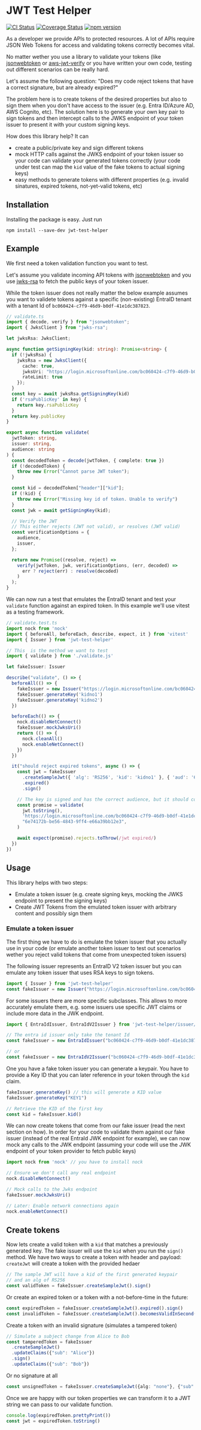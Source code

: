 # JWT Test Helper

[![CI Status](https://github.com/stschulte/jwt-test-helper/workflows/CI/badge.svg)](https://github.com/stschulte/jwt-test-helper/actions/workflows/ci.yml)
[![Coverage Status](https://coveralls.io/repos/github/stschulte/jwt-test-helper/badge.svg?branch=main)](https://coveralls.io/github/stschulte/jwt-test-helper?branch=main)
[![npm version](https://badge.fury.io/js/jwt-test-helper.svg)](https://badge.fury.io/js/jwt-test-helper)

As a developer we provide APIs to protected resources. A lot of APIs require
JSON Web Tokens for access and validating tokens correctly becomes vital.

No matter wether you use a library to validate your tokens (like 
[jsonwebtoken][jsonwebtoken] or [aws-jwt-verify][aws-jwt-verify] or you have
written your own code, testing out different scenarios can be really hard.

Let's assume the following question: "Does my code reject tokens that
have a correct signature, but are already expired?"

The problem here is to create tokens of the desired properties but also to
sign them when you don't have access to the issuer (e.g. Entra ID/Azure AD,
AWS Cognito, etc). The solution here is to generate your own key pair to
sign tokens and then intercept calls to the JWKS endpoint of your token
issuer to present it with your custom signing keys.

How does this library help? It can

- create a public/private key and sign different tokens
- mock HTTP calls against the JWKS endpoint of your token issuer so your
  code can validate your generated tokens correctly (your code under test
  can map the `kid` value of the fake tokens to actual signing keys)
- easy methods to generate tokens with different properties (e.g. invalid
  sinatures, expired tokens, not-yet-valid tokens, etc)

## Installation

Installing the package is easy. Just run

```
npm install --save-dev jwt-test-helper
```

## Example

We first need a token validation function you want to test.

Let's assume you validate incoming API tokens with [jsonwebtoken][jsonwebtoken]
and you use [jwks-rsa][jwks-rsa] to fetch the public keys of your token
issuer.

While the token issuer does not really matter the below example
assumes you want to validete tokens against a specific
(non-existing) EntraID tenant with a tenant Id of
`bc060424-c7f9-46d9-b0df-41e1dc387823`.

```typescript
// validate.ts
import { decode, verify } from "jsonwebtoken";
import { JwksClient } from "jwks-rsa";

let jwksRsa: JwksClient;

async function getSigningKey(kid: string): Promise<string> {
  if (!jwksRsa) {
    jwksRsa = new JwksClient({
      cache: true,
      jwksUri: "https://login.microsoftonline.com/bc060424-c7f9-46d9-b0df-41e1dc387823/discovery/v2.0/keys",
      rateLimit: true
    });
  }
  const key = await jwksRsa.getSigningKey(kid)
  if ('rsaPublicKey' in key) {
    return key.rsaPublicKey
  }
  return key.publicKey
}

export async function validate(
  jwtToken: string,
  issuer: string,
  audience: string
) {
  const decodedToken = decode(jwtToken, { complete: true })
  if (!decodedToken) {
    throw new Error("Cannot parse JWT token");
  }

  const kid = decodedToken["header"]["kid"];
  if (!kid) {
    throw new Error("Missing key id of token. Unable to verify")
  }
  const jwk = await getSigningKey(kid);

  // Verify the JWT
  // This either rejects (JWT not valid), or resolves (JWT valid)
  const verificationOptions = {
    audience,
    issuer,
  };

  return new Promise((resolve, reject) =>
    verify(jwtToken, jwk, verificationOptions, (err, decoded) =>
      err ? reject(err) : resolve(decoded)
    )
  );
}
```

We can now run a test that emulates the EntraID tenant and test your `validate`
function against an expired token. In this example we'll use vitest as a testing
framework.

```typescript
// validate.test.ts
import nock from 'nock'
import { beforeAll, beforeEach, describe, expect, it } from 'vitest'
import { Issuer } from 'jwt-test-helper'

// This  is the method we want to test
import { validate } from './validate.js'

let fakeIssuer: Issuer

describe("validate", () => {
  beforeAll(() => {
    fakeIssuer = new Issuer("https://login.microsoftonline.com/bc060424-c7f9-46d9-b0df-41e1dc387823/discovery/v2.0/keys")
    fakeIssuer.generateKey('kidno1')
    fakeIssuer.generateKey('kidno2')
  })

  beforeEach(() => {
    nock.disableNetConnect()
    fakeIssuer.mockJwksUri()
    return (() => {
      nock.cleanAll()
      nock.enableNetConnect()
    })
  })

  it("should reject expired tokens", async () => {
    const jwt = fakeIssuer
      .createSampleJwt({ 'alg': 'RS256', 'kid': 'kidno1' }, { 'aud': '6e74172b-be56-4843-9ff4-e66a39bb12e3' })
      .expired()
      .sign()

    // The key is signed and has the correct audience, but it should complain about an expired key
    const promise = validate(
      jwt.toString(),
      'https://login.microsoftonline.com/bc060424-c7f9-46d9-b0df-41e1dc387823/v2.0',
      "6e74172b-be56-4843-9ff4-e66a39bb12e3",
    )

    await expect(promise).rejects.toThrow(/jwt expired/)
  })
})
```

## Usage

This library helps with two steps:

- Emulate a token issuer (e.g. create signing keys, mocking the JWKS endpoint
  to present the signing keys)
- Create JWT Tokens from the emulated token issuer with arbitrary content
  and possibly sign them

### Emulate a token issuer

The first thing we have to do is emulate the token issuer that you actually
use in your code (or emulate another token issuer to test out scenarios
wether you reject valid tokens that come from unexpected token issuers)

The following issuer represents an EntraID V2 token issuer but you can
emulate any token issuer that uses RSA keys to sign tokens.

```ts
import { Issuer } from 'jwt-test-helper'
const fakeIssuer = new Issuer("https://login.microsoftonline.com/bc060424-c7f9-46d9-b0df-41e1dc387823/discovery/v2.0/keys")
```

For some issuers there are more specific subclasses. This allows to more
accurately emulate them, e.g. some issuers use specific JWT claims or
include more data in the JWK endpoint.

```ts
import { EntraIdIssuer, EntraIdV2Issuer } from 'jwt-test-helper/issuer/entraid.js'

// The entra id issuer only take the tenant Id
const fakeIssuer = new EntraIdIssuer("bc060424-c7f9-46d9-b0df-41e1dc387823")

// or
const fakeIssuer = new EntraIdV2Issuer("bc060424-c7f9-46d9-b0df-41e1dc387823")
```

One you have a fake token issuer you can generate a keypair. You have to
provide a Key ID that you can later reference in your token through the
`kid` claim.

```ts
fakeIssuer.generateKey() // this will generate a KID value
fakeIssuer.generateKey("KEY1")

// Retrieve the KID of the first key
const kid = fakeIssuer.kid()
```

We can now create tokens that come from our fake issuer (read the next
section on how). In order for your code to validate them against our fake
issuer (instead of the real EntraId JWK endpoint for example), we can now
mock any calls to the JWK endpoint (assuming your code will use the JWK
endpoint of your token provider to fetch public keys)

```ts
import nock from 'nock' // you have to install nock

// Ensure we don't call any real endpoint
nock.disableNetConnect()

// Mock calls to the Jwks endpoint
fakeIssuer.mockJwksUri()

// Later: Enable network connections again
nock.enableNetConnect()
```

## Create tokens

Now lets create a valid token with a `kid` that matches a previously
generated key. The fake issuer will use the `kid` when you run the
`sign()` method. We have two ways to create a token with header and
payload: `createJwt` will create a token with the provided hedaer

```ts
// The sample JWT will have a kid of the first generated keypair
// and an alg of RS256
const validToken = fakeIssuer.createSampleJwt().sign()
```

Or create an expired token or a token with a not-before-time in the future:

```ts
const expiredToken = fakeIssuer.createSampleJwt().expired().sign()
const invalidToken = fakeIssuer.createSampleJwt().becomesValidInSecond(10).sign()
```

Create a token with an invalid signature (simulates a tampered token)

```ts
// Simulate a subject change from Alice to Bob
const tamperedToken = fakeIssuer
  .createSampleJwt()
  .updateClaims({"sub": "Alice"})
  .sign()
  .updateClaims({"sub": "Bob"})
```

Or no signature at all

```ts
const unsignedToken = fakeIssuer.createSampleJwt({alg: "none"}, {"sub": "Alice"})
```

Once we are happy with our token properties we can transform it to a JWT
string we can pass to our validate function.

```ts
console.log(expiredToken.prettyPrint())
const jwt = expiredToken.toString()
```


[jsonwebtoken]: https://www.npmjs.com/package/jsonwebtoken
[jwks-rsa]: https://www.npmjs.com/package/jwks-rsa
[aws-jwt-verify]: https://www.npmjs.com/package/aws-jwt-verify
